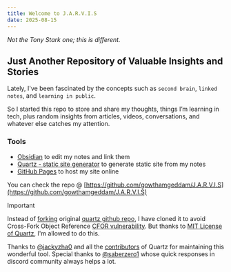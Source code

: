 ```yaml
---
title: Welcome to J.A.R.V.I.S
date: 2025-08-15
---
```

_Not the Tony Stark one; this is different._

## Just Another Repository of Valuable Insights and Stories

Lately, I've been fascinated by the concepts such as `second brain`, `linked notes`, and `learning in public`.

So I started this repo to store and share my thoughts, things I’m learning in tech, plus random insights from articles, videos, conversations, and whatever else catches my attention.

### Tools

+ [Obsidian](https://obsidian.md) to edit my notes and link them
+ [Quartz - static site generator](https://quartz.jzhao.xyz) to generate static site from my notes
+ [GitHub Pages](https://pages.github.com) to host my site online

You can check the repo @ [https://github.com/gowthamgeddam/J.A.R.V.I.S](https://github.com/gowthamgeddam/J.A.R.V.I.S)

> [!IMPORTANT]  
> Instead of [forking](https://github.com/jackyzha0/quartz/forks) original [quartz github repo](https://github.com/jackyzha0/quartz), I have cloned it to avoid Cross-Fork Object Reference [CFOR vulnerability](https://trufflesecurity.com/blog/anyone-can-access-deleted-and-private-repo-data-github). But thanks to [MIT License of Quartz](https://github.com/jackyzha0/quartz/blob/v4/LICENSE.txt), I'm allowed to do this.
>  
> Thanks to [@jackyzha0](https://github.com/jackyzha0) and all the [contributors](https://github.com/jackyzha0/quartz/graphs/contributors) of Quartz for maintaining this wonderful tool. Special thanks to [@saberzero1](https://github.com/saberzero1) whose quick responses in discord community always helps a lot.